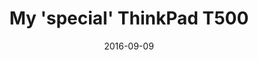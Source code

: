 ---
layout: post
title:  "My 'special' ThinkPad T500"
date:   2016-09-09
categories: programming
tags: jekyll ruby
---